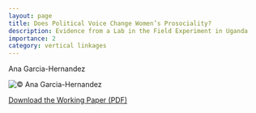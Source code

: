 ```yaml
---
layout: page
title: Does Political Voice Change Women’s Prosociality?
description: Evidence from a Lab in the Field Experiment in Uganda
importance: 2
category: vertical linkages
---
```


Ana Garcia-Hernandez 

![© Ana Garcia-Hernandez](../../assets/img/job-market-hernandez.jpg)

[Download the Working Paper (PDF)](../../assets/pdf/articles/job-market-paper.pdf)

